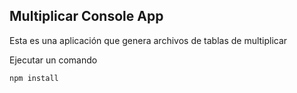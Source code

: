 ## Multiplicar Console App

Esta es una aplicación que genera archivos de tablas de multiplicar

Ejecutar un comando

```
npm install

```

